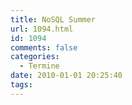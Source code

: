 ```yaml
---
title: NoSQL Summer
url: 1094.html
id: 1094
comments: false
categories:
  - Termine
date: 2010-01-01 20:25:40
tags:
---
```

